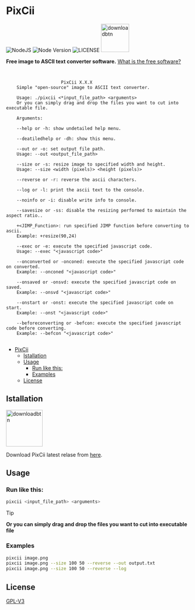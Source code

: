 # PixCii

![NodeJS](https://img.shields.io/badge/Node.JS-%23378D3B.svg?style=for-the-badge&logo=node.js&logoColor=white) ![Node Version](https://img.shields.io/static/v1?label=Version&message=18.18.0&style=for-the-badge&labelColor=4BAE4F&color=2E7D32&logo=node.js&logoColor=ffffff) ![LICENSE](https://img.shields.io/static/v1?label=LICENSE&message=GPL-V3&style=for-the-badge) [<img alt="downloadbtn" src="https://dabuttonfactory.com/button.png?t=Download&f=Ubuntu-Bold&ts=30&tc=fff&hp=15&vp=15&c=6&bgt=unicolored&bgc=238636&bs=4&bc=37914a" width="77px">](https://github.com/sanalzio/PixCii/releases)

**Free image to ASCII text converter software.**
[What is the free software?](https://en.wikipedia.org/wiki/Free_software)

```


                     PixCii X.X.X
    Simple "open-source" image to ASCII text converter.

    Usage: ./pixcii <*input_file_path> <arguments>
    Or you can simply drag and drop the files you want to cut into executable file.

    Arguments:

    --help or -h: show undetailed help menu.

    --deatiledhelp or -dh: show this menu.

    --out or -o: set output file path.
    Usage: --out <output_file_path>

    --size or -s: resize image to specified width and height.
    Usage: --size <width (pixels)> <height (pixels)>

    --reverse or -r: reverse the ascii characters.

    --log or -l: print the ascii text to the console.

    --noinfo or -i: disable write info to console.

    --savesize or -ss: disable the resizing performed to maintain the aspect ratio..

    +<JIMP_Function>: run specified JIMP function before converting to ascii.
    Example: +resize(90,24)

    --exec or -e: execute the specified javascript code.
    Usage: --exec "<javascript code>"

    --onconverted or -onconed: execute the specified javascript code on converted.
    Example: --onconed "<javascript code>"

    --onsaved or -onsvd: execute the specified javascript code on saved.
    Example: --onsvd "<javascript code>"

    --onstart or -onst: execute the specified javascript code on start.
    Example: --onst "<javascript code>"

    --beforeconverting or -befcon: execute the specified javascript code before converting.
    Example: --befcon "<javascript code>"


```

- [PixCii](#pixcii)
  - [Istallation](#istallation)
  - [Usage](#usage)
    - [Run like this:](#run-like-this)
    - [Examples](#examples)
  - [License](#license)

## Istallation
[<img alt="downloadbtn" src="https://dabuttonfactory.com/button.png?t=Download&f=Ubuntu-Bold&ts=30&tc=fff&hp=15&vp=15&c=6&bgt=unicolored&bgc=238636&bs=4&bc=37914a" width="100px">](https://github.com/sanalzio/PixCii/releases)

Download PixCii latest relase from [here](https://github.com/sanalzio/PixCii/releases).

## Usage

### Run like this:
```bash
pixcii <input_file_path> <arguments>
```

> [!TIP]
> **Or you can simply drag and drop the files you want to cut into executable file**

### Examples
```bash
pixcii image.png
pixcii image.png --size 100 50 --reverse --out output.txt
pixcii image.png --size 100 50 --reverse --log
```

## License
[GPL-V3](https://www.gnu.org/licenses/gpl-3.0.en.html#license-text)
